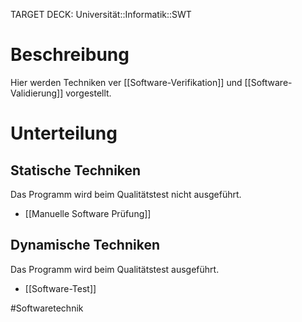 TARGET DECK: Universität::Informatik::SWT

# Beschreibung
Hier werden Techniken ver [[Software-Verifikation]] und [[Software-Validierung]] vorgestellt.

# Unterteilung
## Statische Techniken
Das Programm wird beim Qualitätstest nicht ausgeführt.
- [[Manuelle Software Prüfung]]

## Dynamische Techniken
Das Programm wird beim Qualitätstest ausgeführt.
- [[Software-Test]]



#Softwaretechnik 


